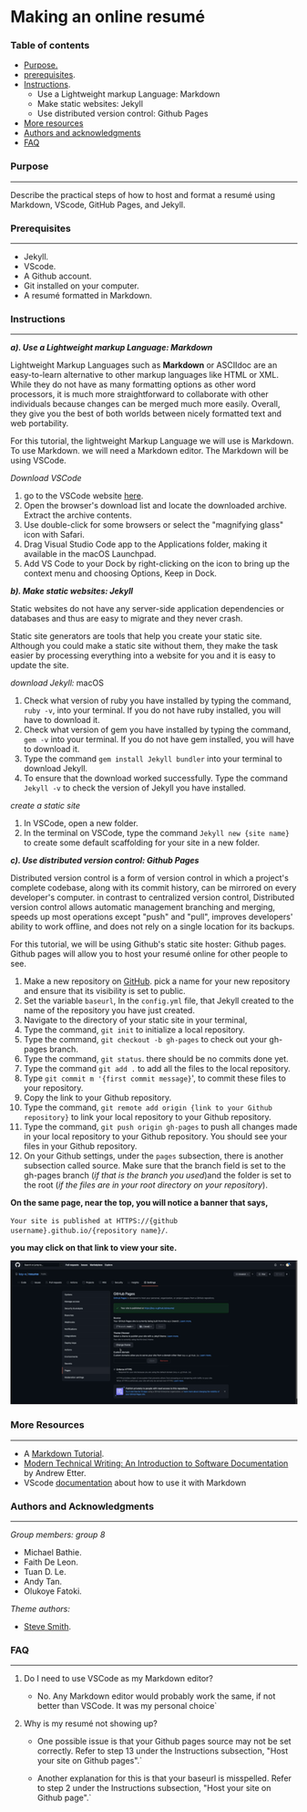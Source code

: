 # Making an online resumé

### **Table of contents**
- [Purpose.](#purpose)
- [prerequisites](#prerequisites).
- [Instructions](#Instructions).
    - Use a Lightweight markup Language: Markdown
    - Make static websites: Jekyll
    - Use distributed version control: Github Pages
- [More resources](#More-resources)
- [Authors and acknowledgments](#Authors-and-Acknowledgments)
- [FAQ](#FAQ)

### **Purpose**
---
Describe the practical steps of how to host and format a resumé using Markdown, VScode, GitHub Pages, and Jekyll.

### **Prerequisites**
---
- Jekyll.
- VScode.
- A Github account.
- Git installed on your computer.
- A resumé formatted in Markdown.

### **Instructions**
---
 **_a). Use a Lightweight markup Language: Markdown_**

Lightweight Markup Languages such as **Markdown** or ASCIIdoc are an easy-to-learn alternative to other markup languages like HTML or XML. While they do not have as many formatting options as other word processors, it is much more straightforward to collaborate with other individuals because changes can be merged much more easily. Overall, they give you the best of both worlds between nicely formatted text and web portability.

For this tutorial, the lightweight Markup Language we will use is Markdown. To use Markdown. we will need a Markdown editor. The Markdown will be using VSCode.

_Download VSCode_
1. go to the VSCode website [here](https://code.visualstudio.com).
2. Open the browser's download list and locate the downloaded archive.
Extract the archive contents.
3. Use double-click for some browsers or select the "magnifying glass" icon with Safari.
4. Drag Visual Studio Code app to the Applications folder, making it available in the macOS Launchpad.
5. Add VS Code to your Dock by right-clicking on the icon to bring up the context menu and choosing Options, Keep in Dock.

 **_b). Make static websites: Jekyll_**

Static websites do not have any server-side application dependencies or databases and thus are easy to migrate and they never crash.

Static site generators are tools that help you create your static site. Although you could make a static site without them, they make the task easier by processing everything into a website for you and it is easy to update the site. 

_download Jekyll:_ macOS

1. Check what version of ruby you have installed by typing the command, `ruby -v`, into your terminal. If you do not have ruby installed, you will have to download it.
2. Check what version of gem you have installed by typing the command, `gem -v` into your terminal. If you do not have gem installed, you will have to download it.
3. Type the command `gem install Jekyll bundler` into your terminal to download Jekyll.
4. To ensure that the download worked successfully. Type the command `Jekyll -v` to check the version of Jekyll you have installed.

_create a static site_
1. In VSCode, open a new folder. 
2. In the terminal on VSCode, type the command `Jekyll new {site name}` to create some default scaffolding for your site in a new folder. 

 **_c). Use distributed version control: Github Pages_**

Distributed version control is a form of version control in which a project's complete codebase, along with its commit history, can be mirrored on every developer's computer. in contrast to centralized version control, Distributed version control allows automatic management branching and merging, speeds up most operations except "push" and "pull", improves developers' ability to work offline, and does not rely on a single location for its backups.

For this tutorial, we will be using Github's static site hoster: Github pages. Github pages will allow you to host your resumé online for other people to see.

1. Make a new repository on [GitHub](https://github.com). pick a name for your new repository and ensure that its visibility is set to public.
2. Set the variable `baseurl`, In the `config.yml` file, that Jekyll created to the name of the repository you have just created.
3. Navigate to the directory of your static site in your terminal, 
4. Type the command, `git init` to initialize a local repository. 
5. Type the command, `git checkout -b gh-pages` to check out your gh-pages branch. 
6. Type the command, `git status`. there should be no commits done yet.
7. Type the command `git add .` to add all the files to the local repository. 
8. Type `git commit m '{first commit message}`', to commit these files to your repository.
9. Copy the link to your Github repository.
10. Type the command, `git remote add origin {link to your Github repository}` to link your local repository to your Github repository. 
11. Type the command, `git push origin gh-pages` to push all changes made in your local repository to your Github repository. You should see your files in your Github repository.
12. On your Github settings, under the `pages` subsection, there is another subsection called source. Make sure that the branch field is set to the gh-pages branch (_if that is the branch you used_)and the folder is set to the root (_if the files are in your root directory on your repository_).

 **On the same page, near the top, you will notice a banner that says,**

 `Your site is published at HTTPS://{github username}.github.io/{repository name}/`.

 **you may click on that link to view your site.**

![GIFdemo](img/screenrecordddd.gif)

### **More Resources**
---
- A [Markdown Tutorial](https://www.markdowntutorial.com).
- [Modern Technical Writing: An Introduction to Software Documentation](https://www.amazon.ca/Modern-Technical-Writing-Introduction-Documentation-ebook/dp/B01A2QL9SS) by Andrew Etter.
- VScode [documentation](https://code.visualstudio.com/docs/languages/markdown) about how to use it with Markdown

### **Authors and Acknowledgments**
---
_Group members: group 8_
- Michael Bathie. 
- Faith De Leon.
- Tuan D. Le. 
- Andy Tan.
- Olukoye Fatoki. 

_Theme authors:_
- [Steve Smith](https://github.com/orderedlist).


### **FAQ**
---
1. Do I need to use VSCode as my Markdown editor?

    - No. Any Markdown editor would probably work the same, if not better than VSCode. It was my personal choice`

2. Why is my resumé not showing up?

    - One possible issue is that your Github pages source may not be set correctly. Refer to step 13 under the Instructions subsection, "Host your site on Github pages".` 

    - Another explanation for this is that your baseurl is misspelled. Refer to step 2 under the Instructions subsection, "Host your site on Github page".`
